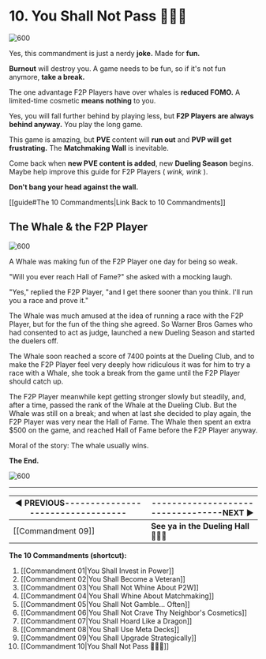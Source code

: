 # 10. You Shall Not Pass 🧙🏻‍♂️

![600](https://i.imgur.com/mG01rSJ.png)

Yes, this commandment is just a nerdy **joke.** Made for **fun.**

**Burnout** will destroy you. A game needs to be fun, so if it's not fun anymore, **take a break.**

The one advantage F2P Players have over whales is **reduced FOMO.** A limited-time cosmetic **means nothing** to you.

Yes, you will fall further behind by playing less, but **F2P Players are always behind anyway.** You play the long game.

This game is amazing, but **PVE** content will **run out** and **PVP will get frustrating.** The **Matchmaking Wall** is inevitable.

Come back when **new PVE content is added**, new **Dueling Season** begins. Maybe help improve this guide for F2P Players ( *wink, wink* ).

**Don't bang your head against the wall.**

[[guide#The 10 Commandments|Link Back to 10 Commandments]]

## The Whale & the F2P Player

![600](https://i.imgur.com/hqZTq9e.jpg)

A Whale was making fun of the F2P Player one day for being so weak.

"Will you ever reach Hall of Fame?" she asked with a mocking laugh.

"Yes," replied the F2P Player, "and I get there sooner than you think. I'll run you a race and prove it."

The Whale was much amused at the idea of running a race with the F2P Player, but for the fun of the thing she agreed. So Warner Bros Games who had consented to act as judge, launched a new Dueling Season and started the duelers off.

The Whale soon reached a score of 7400 points at the Dueling Club, and to make the F2P Player feel very deeply how ridiculous it was for him to try a race with a Whale, she took a break from the game until the F2P Player should catch up.

The F2P Player meanwhile kept getting stronger slowly but steadily, and, after a time, passed the rank of the Whale at the Dueling Club. But the Whale was still on a break; and when at last she decided to play again, the F2P Player was very near the Hall of Fame. The Whale then spent an extra $500 on the game, and reached Hall of Fame before the F2P Player anyway.

Moral of the story: The whale usually wins.

**The End.**

![600](https://i.imgur.com/6SGhbU1.jpg)

---
| **◀ PREVIOUS**----------------------------------|----------------------------------**NEXT ▶** |
| ------------------------------------------- | ----------------------------------------|
| [[Commandment 09]] | **See ya in the Dueling Hall** 🧙🏻‍♂️ |

**The 10 Commandments (shortcut):** 

1. [[Commandment 01|You Shall Invest in Power]]
2. [[Commandment 02|You Shall Become a Veteran]]
3. [[Commandment 03|You Shall Not Whine About P2W]]
4. [[Commandment 04|You Shall Whine About Matchmaking]]
5. [[Commandment 05|You Shall Not Gamble... Often]]
6. [[Commandment 06|You Shall Not Crave Thy Neighbor's Cosmetics]]
7. [[Commandment 07|You Shall Hoard Like a Dragon]]
8. [[Commandment 08|You Shall Use Meta Decks]]
9. [[Commandment 09|You Shall Upgrade Strategically]]
10. [[Commandment 10|You Shall Not Pass 🧙🏻‍♂️]]